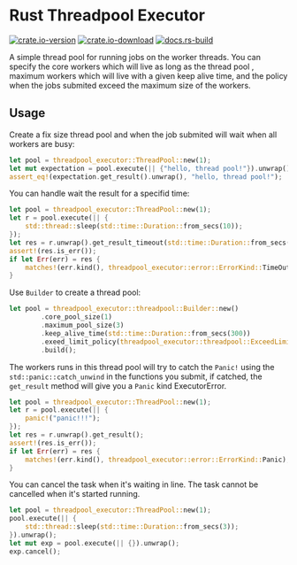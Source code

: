 # Rust Threadpool Executor

[![crate.io-version](https://img.shields.io/crates/v/threadpool-executor)](https://crates.io/crates/threadpool-executor/)
[![crate.io-download](https://img.shields.io/crates/d/threadpool-executor)](https://crates.io/crates/threadpool-executor/)
[![docs.rs-build](https://img.shields.io/docsrs/threadpool-executor)](https://docs.rs/threadpool-executor/latest/threadpool_executor/)

A simple thread pool for running jobs on the worker threads. You can specify the core workers which will live as long as the thread pool , maximum workers which will live with a given keep alive time, and the policy when the jobs submited exceed the maximum size of the workers. 


## Usage

Create a fix size thread pool and when the job submited will wait when all workers are busy:

```rust
let pool = threadpool_executor::ThreadPool::new(1);
let mut expectation = pool.execute(|| {"hello, thread pool!"}).unwrap();
assert_eq!(expectation.get_result().unwrap(), "hello, thread pool!");
```

You can handle wait the result for a specifid time:

```rust
let pool = threadpool_executor::ThreadPool::new(1);
let r = pool.execute(|| {
    std::thread::sleep(std::time::Duration::from_secs(10));
});
let res = r.unwrap().get_result_timeout(std::time::Duration::from_secs(3));
assert!(res.is_err());
if let Err(err) = res {
    matches!(err.kind(), threadpool_executor::error::ErrorKind::TimeOut);
}
```


Use `Builder` to create a thread pool:

```rust
let pool = threadpool_executor::threadpool::Builder::new()
        .core_pool_size(1)
        .maximum_pool_size(3)
        .keep_alive_time(std::time::Duration::from_secs(300))
        .exeed_limit_policy(threadpool_executor::threadpool::ExceedLimitPolicy::Wait)
        .build();
```

The workers runs in this thread pool will try to catch the `Panic!` using the `std::panic::catch_unwind` in the functions you submit, if catched, the `get_result` method will give you a `Panic` kind ExecutorError.

```rust
let pool = threadpool_executor::ThreadPool::new(1);
let r = pool.execute(|| {
    panic!("panic!!!");
});
let res = r.unwrap().get_result();
assert!(res.is_err());
if let Err(err) = res {
    matches!(err.kind(), threadpool_executor::error::ErrorKind::Panic);
}
```

You can cancel the task when it's waiting in line. The task cannot be cancelled when it's started running. 

```rust
let pool = threadpool_executor::ThreadPool::new(1);
pool.execute(|| {
    std::thread::sleep(std::time::Duration::from_secs(3));
}).unwrap();
let mut exp = pool.execute(|| {}).unwrap();
exp.cancel();
```

